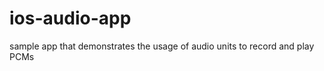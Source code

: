 ios-audio-app
=============

sample app that demonstrates the usage of audio units  to record and play PCMs
